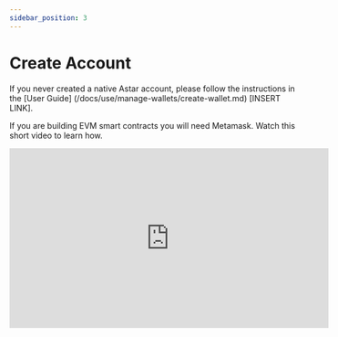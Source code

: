```yaml
---
sidebar_position: 3
---
```


# Create Account
If you never created a native Astar account, please follow the instructions in the [User Guide] (/docs/use/manage-wallets/create-wallet.md) [INSERT LINK].

If you are building EVM smart contracts you will need Metamask. Watch this short video to learn how.

<iframe width="560" height="315" src="https://www.youtube.com/embed/9YHmmcQI6VQ" title="YouTube video player" frameborder="0" allow="accelerometer; autoplay; clipboard-write; encrypted-media; gyroscope; picture-in-picture; web-share" allowfullscreen></iframe>
